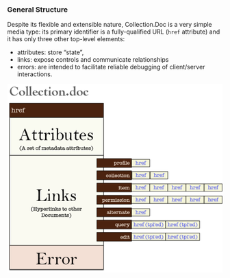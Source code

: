 ### General Structure

Despite its flexible and extensible nature, Collection.Doc is a very simple media type: its primary identifier is a fully-qualified URL (`href` attribute) and it has only three other top-level elements: 

- attributes: store “state”,
- links: expose controls and communicate relationships 
- errors: are intended to facilitate reliable debugging of client/server interactions.


![Collection.Doc diagram](/img/collection+doc+json.png)